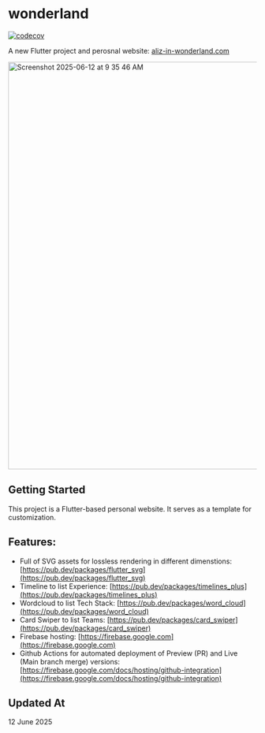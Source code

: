 # wonderland
[![codecov](https://codecov.io/github/zh3w4ng/aliz-wonderland/graph/badge.svg?token=PNNQRUUEVI)](https://codecov.io/github/zh3w4ng/aliz-wonderland)

A new Flutter project and perosnal website: [aliz-in-wonderland.com](aliz-in-wonderland.com)

<img width="827" alt="Screenshot 2025-06-12 at 9 35 46 AM" src="https://github.com/user-attachments/assets/b393f291-469e-477f-9edd-ba65ca1a5240" />


## Getting Started

This project is a Flutter-based personal website. It serves as a template for customization.

## Features:
- Full of SVG assets for lossless rendering in different dimenstions: [https://pub.dev/packages/flutter_svg](https://pub.dev/packages/flutter_svg)
- Timeline to list Experience: [https://pub.dev/packages/timelines_plus](https://pub.dev/packages/timelines_plus)
- Wordcloud to list Tech Stack: [https://pub.dev/packages/word_cloud](https://pub.dev/packages/word_cloud)
- Card Swiper to list Teams: [https://pub.dev/packages/card_swiper](https://pub.dev/packages/card_swiper)
- Firebase hosting: [https://firebase.google.com](https://firebase.google.com)
- Github Actions for automated deployment of Preview (PR) and Live (Main branch merge) versions: [https://firebase.google.com/docs/hosting/github-integration](https://firebase.google.com/docs/hosting/github-integration)

## Updated At
12 June 2025

